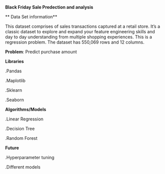 **Black Friday Sale Predection and analysis**
 
** Data Set information**

 This dataset comprises of sales transactions captured at a retail store. It’s a classic dataset to explore and expand your feature engineering skills and day to day understanding from multiple shopping experiences. This is a regression problem. The dataset has 550,069 rows and 12 columns.

**Problem**: Predict purchase amount


**Libraries**

.Pandas

.Maplotlib

.Sklearn

.Seaborn

**Algorithms/Models**

.Linear Regression

.Decision Tree

.Random Forest

**Future**

.Hyperparameter tuning

.Different models
